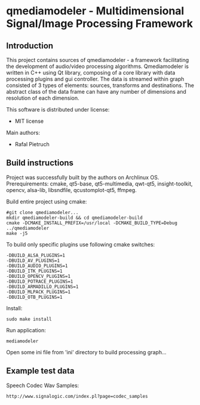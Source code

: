 qmediamodeler - Multidimensional Signal/Image Processing Framework 
==================================================================

Introduction
------------

This project contains sources of qmediamodeler - a framework facilitating the development of audio/video processing algorithms.
Qmediamodeler is written in C++ using Qt library, composing of a core library with data processing plugins and gui controller.
The data is streamed within graph consisted of 3 types of elements: sources, transforms and destinations.
The abstract class of the data frame can have any number of dimensions and resolution of each dimension.

This software is distributed under license:

* MIT license

Main authors:

* Rafal Pietruch

    
Build instructions
------------------

Project was successfully built by the authors on Archlinux OS.
Prerequirements: cmake, qt5-base, qt5-multimedia, qwt-qt5, insight-toolkit, opencv, alsa-lib, libsndfile, qcustomplot-qt5, ffmpeg.

Build entire project using cmake:

    #git clone qmediamodeler...
    mkdir qmediamodeler-build && cd qmediamodeler-build
    cmake -DCMAKE_INSTALL_PREFIX=/usr/local -DCMAKE_BUILD_TYPE=Debug ../qmediamodeler
    make -j5

To build only specific plugins use following cmake switches:

    -DBUILD_ALSA_PLUGINS=1
    -DBUILD_AV_PLUGINS=1
    -DBUILD_AUDIO_PLUGINS=1
    -DBUILD_ITK_PLUGINS=1
    -DBUILD_OPENCV_PLUGINS=1
    -DBUILD_POTRACE_PLUGINS=1
    -DBUILD_ARMADILLO_PLUGINS=1
    -DBUILD_MLPACK_PLUGINS=1
    -DBUILD_OTB_PLUGINS=1

Install:

    sudo make install

Run application:

    mediamodeler

Open some ini file from 'ini' directory to build processing graph...

Example test data
-----------------

Speech Codec Wav Samples:

    http://www.signalogic.com/index.pl?page=codec_samples
